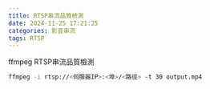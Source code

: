 ```yaml
---
title: RTSP串流品質檢測
date: 2024-11-25 17:21:25
categories: 影音串流
tags: RTSP
---
```


ffmpeg RTSP串流品質檢測
```bash
ffmpeg -i rtsp://<伺服器IP>:<埠>/<路徑> -t 30 output.mp4
```